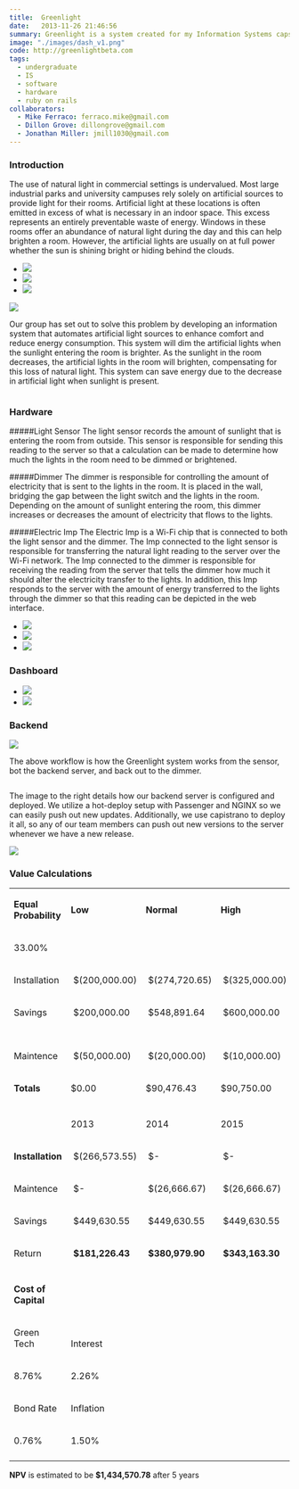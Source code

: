 ```yaml
---
title:  Greenlight
date:   2013-11-26 21:46:56
summary: Greenlight is a system created for my Information Systems capstone project. It harnesses this idea of daylight harvesting -- adjusting artificial lighting in accordance with natural lighting -- wirelessly. By connecting together 3 components - a dimmer, a sensor, and a backend server - we created a system that has a potential for saving up to 70% of lighting costs. 
image: "./images/dash_v1.png"
code: http://greenlightbeta.com
tags:
  - undergraduate
  - IS
  - software
  - hardware
  - ruby on rails
collaborators: 
  - Mike Ferraco: ferraco.mike@gmail.com
  - Dillon Grove: dillongrove@gmail.com
  - Jonathan Miller: jmill1030@gmail.com
---
```

 
<a name="intro"></a>
<h3 data-magellan-destination="intro">Introduction</h3>

The use of natural light in commercial settings is undervalued. Most large industrial parks and university campuses rely solely on artificial sources to provide light for their rooms. Artificial light at these locations is often emitted in excess of what is necessary in an indoor space. This excess represents an entirely preventable waste of energy. Windows in these rooms offer an abundance of natural light during the day and this can help brighten a room. However, the artificial lights are usually on at full power whether the sun is shining bright or hiding behind the clouds. 

<ul class="small-block-grid-3">
    <li><img class="th" src="./images/intro_1.png"></li>
    <li><img class="th" src="./images/intro_2.png"></li>
    <li><img class="th" src="./images/intro_3.png"></li>
</ul>

<div class="row">
    <div class="medium-8 columns">
        <img class="th" src="./images/greenlight_intro.jpg">
    </div>
    <div class="medium-4 columns">
    <p>Our group has set out to solve this problem by developing an information system that automates artificial light sources to enhance comfort and reduce energy consumption. This system will dim the artificial lights when the sunlight entering the room is brighter. As the sunlight in the room decreases, the artificial lights in the room will brighten, compensating for this loss of natural light. This system can save energy due to the decrease in artificial light when sunlight is present. </p>
    </div>
</div>

<a name="hardware"></a>
<h3 data-magellan-destination="hardware">Hardware</h3>

#####Light Sensor
The light sensor records the amount of sunlight that is entering the room from outside. This sensor is responsible for sending this reading to the server so that a calculation can be made to determine how much the lights in the room need to be dimmed or brightened.

#####Dimmer
The dimmer is responsible for controlling the amount of electricity that is sent to the lights in the room. It is placed in the wall, bridging the gap between the light switch and the lights in the room. Depending on the amount of sunlight entering the room, this dimmer increases or decreases the amount of electricity that flows to the lights.


#####Electric Imp
The Electric Imp is a Wi-Fi chip that is connected to both the light sensor and the dimmer. The Imp connected to the light sensor is responsible for transferring the natural light reading to the server over the Wi-Fi network. The Imp connected to the dimmer is responsible for receiving the reading from the server that tells the dimmer how much it should alter the electricity transfer to the lights. In addition, this Imp responds to the server with the amount of energy transferred to the lights through the dimmer so that this reading can be depicted in the web interface.

<ul class="small-block-grid-3">
    <li><img class="th" src="./images/dimmer_v1_2.jpg"></li>
    <li><img class="th" src="./images/dimmer_v2_layout.png"></li>
    <li><img class="th" src="./images/dimmer_v2_picture.jpg"></li>
</ul>

<a name="dashboard"></a>
<h3 data-magellan-destination="dashboard">Dashboard</h3>

<ul class="small-block-grid-2">
    <li><img class="th" src="./images/dash_v1.png"></li>
    <li><img class="th" src="./images/dash_v2.png"></li>
</ul>

<a name="back"></a>
<h3 data-magellan-destination="back">Backend</h3>

<img class="th" src="./images/sensor_reading_workflow.jpg">

The above workflow is how the Greenlight system works from the sensor, bot the backend server, and back out to the dimmer. 

<div class="row">
    <div class="medium-4 columns"> <p>
The image to the right details how our backend server is configured and deployed. We utilize a hot-deploy setup with Passenger and NGINX so we can easily push out new updates. Additionally, we use capistrano to deploy it all, so any of our team members can push out new versions to the server whenever we have a new release. 
    </p>
    </div>
    <div class="medium-8 columns">
        <img class="th" src="./images/server_setup.png">
    </div>
</div>

<a name="discuss"></a>
<h3 data-magellan-destination="discuss">Value Calculations</h3>

<table >
 <tr >
  <td >
  <p class=MsoNormal><b>Equal Probability</b></p>
  </td>
  <td >
  <p class=MsoNormal><b>Low</b></p>
  </td>
  <td >
  <p class=MsoNormal><b>Normal</b></p>
  </td>
  <td >
  <p class=MsoNormal><b>High</b></p>
  </td>
  <td ></td>
  <td ></td>
 </tr>
 <tr >
  <td >
  <p class=MsoNormal>33.00%</p>
  </td>
  <td ></td>
  <td ></td>
  <td ></td>
  <td></td>
  <td ></td>
 </tr>
 <tr >
  <td >
  <p class=MsoNormal>Installation</p>
  </td>
  <td >
  <p class=MsoNormal><span style="mso-spacerun:yes">&nbsp;</span>$(200,000.00)</p>
  </td>
  <td >
  <p class=MsoNormal><span style="mso-spacerun:yes">&nbsp;</span>$(274,720.65)</p>
  </td>
  <td >
  <p class=MsoNormal><span style="mso-spacerun:yes">&nbsp;</span>$(325,000.00)</p>
  </td>
  <td ></td>
  <td ></td>
 </tr>
 <tr >
  <td >
  <p class=MsoNormal>Savings</p>
  </td>
  <td >
  <p class=MsoNormal><span style="mso-spacerun:yes">&nbsp;</span>$200,000.00 </p>
  </td>
  <td >
  <p class=MsoNormal><span style="mso-spacerun:yes">&nbsp;</span>$548,891.64 </p>
  </td>
  <td width=108 valign=bottom  
   >
  <p class=MsoNormal><span style="mso-spacerun:yes">&nbsp;</span>$600,000.00 </p>
  </td>
  <td width=108 valign=bottom  
   ></td>
  <td width=90 valign=bottom  
   ></td>
 </tr>
 <tr >
  <td width=125 valign=bottom  
   >
  <p class=MsoNormal><span class=SpellE>Maintence</span></p>
  </td>
  <td width=99 valign=bottom  
   >
  <p class=MsoNormal><span style="mso-spacerun:yes">&nbsp;</span>$(50,000.00)</p>
  </td>
  <td width=108 valign=bottom  
   >
  <p class=MsoNormal><span style="mso-spacerun:yes">&nbsp;</span>$(20,000.00)</p>
  </td>
  <td width=108 valign=bottom  
   >
  <p class=MsoNormal><span style="mso-spacerun:yes">&nbsp;</span>$(10,000.00)</p>
  </td>
  <td width=108 valign=bottom  
   >
  <p class=MsoNormal>Average Return </p>
  </td>
  <td width=90 valign=bottom  
   ></td>
 </tr>
 <tr >
  <td width=125 valign=bottom  
   >
  <p class=MsoNormal><b>Totals</b></p>
  </td>
  <td width=99 valign=bottom  
   >
  <p class=MsoNormal>$0.00</p>
  </td>
  <td width=108 valign=bottom  
   >
  <p class=MsoNormal>$90,476.43</p>
  </td>
  <td width=108 valign=bottom  
   >
  <p class=MsoNormal>$90,750.00</p>
  </td>
  <td width=108 valign=bottom  
   >
  <p class=MsoNormal><b>$181,226.43</b></p>
  </td>
  <td width=90 valign=bottom  
   ></td>
 </tr>
 <tr >
  <td width=125 valign=bottom  
   ></td>
  <td width=99 valign=bottom  
   ></td>
  <td width=108 valign=bottom  
   ></td>
  <td width=108 valign=bottom  
   ></td>
  <td width=108 valign=bottom  
   ></td>
  <td width=90 valign=bottom  
   ></td>
 </tr>
 <tr >
  <td width=125 valign=bottom  
   ></td>
  <td width=99 valign=bottom  
   >
  <p class=MsoNormal>2013</p>
  </td>
  <td width=108 valign=bottom  
   >
  <p class=MsoNormal>2014</p>
  </td>
  <td width=108 valign=bottom  
   >
  <p class=MsoNormal>2015</p>
  </td>
  <td width=108 valign=bottom  
   >
  <p class=MsoNormal>2016</p>
  </td>
  <td width=90 valign=bottom  
   >
  <p class=MsoNormal>2017</p>
  </td>
 </tr>
 <tr >
  <td width=125 valign=bottom  
   >
  <p class=MsoNormal><b>Installation</b></p>
  </td>
  <td width=99 valign=bottom  
   >
  <p class=MsoNormal><span style="mso-spacerun:yes">&nbsp;</span>$(266,573.55)</p>
  </td>
  <td width=108 valign=bottom  
   >
  <p class=MsoNormal><span style="mso-spacerun:yes">&nbsp;</span>$<span
  class=GramE>-<span style="mso-spacerun:yes">&nbsp;&nbsp; </span></span></p>
  </td>
  <td width=108 valign=bottom  
   >
  <p class=MsoNormal><span style="mso-spacerun:yes">&nbsp;</span>$<span
  class=GramE>-<span style="mso-spacerun:yes">&nbsp;&nbsp; </span></span></p>
  </td>
  <td width=108 valign=bottom  
   >
  <p class=MsoNormal><span style="mso-spacerun:yes">&nbsp;</span>$<span
  class=GramE>-<span style="mso-spacerun:yes">&nbsp;&nbsp; </span></span></p>
  </td>
  <td width=90 valign=bottom  
   >
  <p class=MsoNormal><span style="mso-spacerun:yes">&nbsp;</span>$<span
  class=GramE>-<span style="mso-spacerun:yes">&nbsp;&nbsp; </span></span></p>
  </td>
 </tr>
 <tr >
  <td width=125 valign=bottom  
   >
  <p class=MsoNormal><span class=SpellE>Maintence</span></p>
  </td>
  <td width=99 valign=bottom  
   >
  <p class=MsoNormal><span style="mso-spacerun:yes">&nbsp;</span>$<span
  class=GramE>-<span style="mso-spacerun:yes">&nbsp;&nbsp; </span></span></p>
  </td>
  <td width=108 valign=bottom  
   >
  <p class=MsoNormal><span style="mso-spacerun:yes">&nbsp;</span>$(26,666.67)</p>
  </td>
  <td width=108 valign=bottom  
   >
  <p class=MsoNormal><span style="mso-spacerun:yes">&nbsp;</span>$(26,666.67)</p>
  </td>
  <td width=108 valign=bottom  
   >
  <p class=MsoNormal><span style="mso-spacerun:yes">&nbsp;</span>$(26,666.67)</p>
  </td>
  <td width=90 valign=bottom  
   >
  <p class=MsoNormal><span style="mso-spacerun:yes">&nbsp;</span>$(26,666.67)</p>
  </td>
 </tr>
 <tr >
  <td width=125 valign=bottom  
   >
  <p class=MsoNormal>Savings</p>
  </td>
  <td width=99 valign=bottom  
   >
  <p class=MsoNormal><span style="mso-spacerun:yes">&nbsp;</span>$449,630.55 </p>
  </td>
  <td width=108 valign=bottom  
   >
  <p class=MsoNormal><span style="mso-spacerun:yes">&nbsp;</span>$449,630.55 </p>
  </td>
  <td width=108 valign=bottom  
   >
  <p class=MsoNormal><span style="mso-spacerun:yes">&nbsp;</span>$449,630.55 </p>
  </td>
  <td width=108 valign=bottom  
   >
  <p class=MsoNormal><span style="mso-spacerun:yes">&nbsp;</span>$449,630.55 </p>
  </td>
  <td width=90 valign=bottom  
   >
  <p class=MsoNormal><span style="mso-spacerun:yes">&nbsp;</span>$449,630.55 </p>
  </td>
 </tr>
 <tr >
  <td width=125 valign=bottom  
   >
  <p class=MsoNormal>Return</p>
  </td>
  <td width=99 valign=bottom  
   >
  <p class=MsoNormal><b><span style="mso-spacerun:yes">&nbsp;</span>$181,226.43
  </b></p>
  </td>
  <td width=108 valign=bottom  
   >
  <p class=MsoNormal><b><span style="mso-spacerun:yes">&nbsp;</span>$380,979.90
  </b></p>
  </td>
  <td width=108 valign=bottom  
   >
  <p class=MsoNormal><b><span style="mso-spacerun:yes">&nbsp;</span>$343,163.30
  </b></p>
  </td>
  <td width=108 valign=bottom  
   >
  <p class=MsoNormal><b><span style="mso-spacerun:yes">&nbsp;</span>$278,418.69
  </b></p>
  </td>
  <td width=90 valign=bottom  
   >
  <p class=MsoNormal><b><span style="mso-spacerun:yes">&nbsp;</span>$250,782.46
  </b></p>
  </td>
 </tr>
 <tr >
  <td width=125 valign=bottom  
   ></td>
  <td width=99 valign=bottom  
   ></td>
  <td width=108 valign=bottom  
   ></td>
  <td width=108 valign=bottom  
   ></td>
  <td width=108 valign=bottom  
   ></td>
  <td width=90 valign=bottom  
   ></td>
 </tr>
 <tr >
  <td width=125 valign=bottom  
   >
  <p class=MsoNormal><b>Cost of Capital</b></p>
  </td>
  <td width=99 valign=bottom  
   ></td>
  <td width=108 valign=bottom  
   ></td>
  <td width=108 valign=bottom  
   ></td>
  <td width=108 valign=bottom  
   ></td>
  <td width=90 valign=bottom  
   ></td>
 </tr>
 <tr >
  <td width=125 valign=bottom  
   >
  <p class=MsoNormal>Green Tech</p>
  </td>
  <td width=99 valign=bottom  
   >
  <p class=MsoNormal>Interest</p>
  </td>
  <td width=108 valign=bottom  
   ></td>
  <td width=108 valign=bottom  
   ></td>
  <td width=108 valign=bottom  
   ></td>
  <td width=90 valign=bottom  
   ></td>
 </tr>
 <tr >
  <td width=125 valign=bottom  
   >
  <p class=MsoNormal>8.76%</p>
  </td>
  <td width=99 valign=bottom  
   >
  <p class=MsoNormal>2.26%</p>
  </td>
  <td width=108 valign=bottom  
   ></td>
  <td width=108 valign=bottom  
   ></td>
  <td width=108 valign=bottom  
   ></td>
  <td width=90 valign=bottom  
   ></td>
 </tr>
 <tr >
  <td width=125 valign=bottom  
   >
  <p class=MsoNormal>Bond Rate</p>
  </td>
  <td width=99 valign=bottom  
   >
  <p class=MsoNormal>Inflation</p>
  </td>
  <td width=108 valign=bottom  
   ></td>
  <td width=108 valign=bottom  
   ></td>
  <td width=108 valign=bottom  
   ></td>
  <td width=90 valign=bottom  
   ></td>
 </tr>
 <tr >
  <td width=125 valign=bottom  
   >
  <p class=MsoNormal>0.76%</p>
  </td>
  <td width=99 valign=bottom  
   >
  <p class=MsoNormal>1.50%</p>
  </td>
  <td width=108 valign=bottom  
   ></td>
  <td width=108 valign=bottom  
   ></td>
  <td width=108 valign=bottom  
   ></td>
  <td width=90 valign=bottom  
   ></td>
 </tr>
 <tr >
  <td width=125 valign=bottom  
   ></td>
  <td width=99 valign=bottom  
   ></td>
  <td width=108 valign=bottom  
   ></td>
  <td width=108 valign=bottom  
   ></td>
  <td width=108 valign=bottom  
   ></td>
  <td width=90 valign=bottom  
   ></td>
 </tr>
</table>

**NPV** is estimated to be **$1,434,570.78** after 5 years
